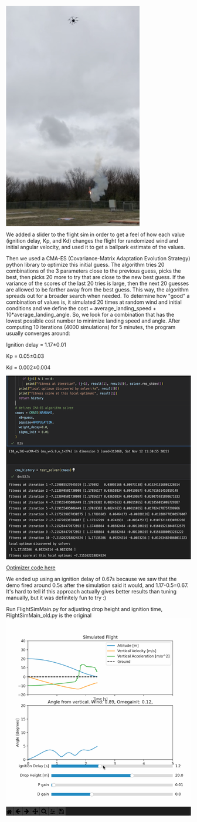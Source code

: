 <a><img src="rocket.png" align="top" height="600" ></a>


We added a slider to the flight sim in order to get a feel of how each value (ignition delay, Kp, and Kd) changes the flight for randomized wind and initial angular velocity, and used it to get a ballpark estimate of the values.

Then we used a CMA-ES (Covariance-Matrix Adaptation Evolution Strategy) python library to optimize this initial guess. The algorithm tries 20 combinations of the 3 parameters close to the previous guess, picks the best, then picks 20 more to try that are close to the new best guess. If the variance of the scores of the last 20 tries is large, then the next 20 guesses are allowed to be farther away from the best guess. This way, the algorithm spreads out for a broader search when needed. To determine how "good" a combination of values is, it simulated 20 times at random wind and initial conditions and we define the cost = average_landing_speed + 10*average_landing_angle. So, we look for a combination that has the lowest possible cost number to minimize landing speed and angle. After computing 10 iterations (4000 simulations) for 5 minutes, the program usually converges around:

Ignition delay = 1.17±0.01

Kp = 0.05±0.03

Kd = 0.002±0.004

<a><img src="output.png" align="top" height="500" ></a>

[Optimizer code here](https://github.com/qwertpas/FlightSim/blob/master/vlr_cma.ipynb)

We ended up using an ignition delay of 0.67s because we saw that the demo fired around 0.5s after the simulation said it would, and 1.17-0.5=0.67.
It's hard to tell if this approach actually gives better results than tuning manually, but it was definitely fun to try :)

Run FlightSimMain.py for adjusting drop height and ignition time, FlightSimMain_old.py is the original
![sliders](sliders.gif)
